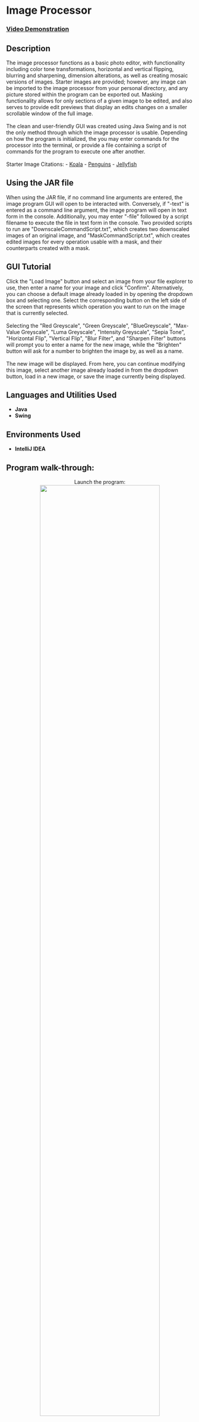 <h1>Image Processor</h1>

 ### [Video Demonstration](https://youtu.be/7eJexJVCqJo)

<h2>Description</h2>
The image processor functions as a basic photo editor, with functionality including color tone
transformations, horizontal and vertical flipping, blurring and sharpening, dimension alterations,
as well as creating mosaic versions of images. Starter images are provided; however, any image can
be imported to the image processor from your personal directory, and any picture stored within the
program can be exported out. Masking functionality allows for only sections of a given image to be
edited, and also serves to provide edit previews that display an edits changes on a smaller scrollable
window of the full image.
</br>
</br>
The clean and user-friendly GUI was created using Java Swing and is not the only method through which the
image processor is usable. Depending on how the program is initialized, the you may enter commands for
the processor into the terminal, or provide a file containing a script of commands for the program to
execute one after another.
</br>
</br>
Starter Image Citations:
- <a href="https://www.flickr.com/photos/albertofarzas/7007546026/sizes/o/">Koala</a>
- <a href="https://frozenpediathepenguin.fandom.com/wiki/Frozenpedia,_The_Penguin_Wiki">Penguins</a>
- <a href="https://www.hsph.harvard.edu/jellyfish/">Jellyfish</a>

<h2>Using the JAR file</h2>

When using the JAR file, if no command line arguments are entered, the image program GUI will open
to be interacted with. Conversely, if "-text" is entered as a command line argument, the image
program will open in text form in the console. Additionally, you may enter "-file" followed by a
script filename to execute the file in text form in the console. Two provided scripts to run are
"DownscaleCommandScript.txt", which creates two downscaled images of an original image, and
"MaskCommandScript.txt", which creates edited images for every operation usable with a mask, and
their counterparts created with a mask.

<h2>GUI Tutorial</h2>

Click the "Load Image" button and select an image from your file explorer to use, then enter a name for your image and click "Confirm". Alternatively, you can choose a default image already loaded in by opening the dropdown box and selecting one.
Select the corresponding button on the left side of the screen that represents which operation you want to run on the image that is currently selected.
</br>
</br>
Selecting the "Red Greyscale", "Green Greyscale", "BlueGreyscale", "Max-Value Greyscale", "Luma Greyscale", "Intensity Greyscale", "Sepia Tone", "Horizontal Flip", "Vertical Flip", "Blur Filter", and "Sharpen Filter" buttons will prompt you to enter a name for the new image, while the "Brighten" button will ask for a number to brighten the image by, as well as a name.
</br>
</br>
The new image will be displayed. From here, you can continue modifying this image, select another image already loaded in from the dropdown button, load in a new image, or save the image currently being displayed.

<h2>Languages and Utilities Used</h2>

- <b>Java</b> 
- <b>Swing</b>

<h2>Environments Used</h2>

- <b>IntelliJ IDEA</b> 

<h2>Program walk-through:</h2>

<p align="center">
Launch the program: <br/>
<img src="https://imgur.com/QQUIePe.png" height="80%" width="80%"/>
<br />
<img src="https://imgur.com/l0JLVNd.png" height="80%" width="80%"/>
<br />
<br />
Choose an image to edit:  <br/>
<img src="https://imgur.com/AWBHmBX.png" height="80%" width="80%"/>
<br />
<br />
Edit an image: <br/>
<img src="https://imgur.com/DW2AcXw.png" height="80%" width="80%"/>
<br />
<img src="https://imgur.com/U7zuIO1.png" height="80%" width="80%"/>
<br />
<br />
Preview an edit:  <br/>
<img src="https://imgur.com/6xvYM5X.png" height="80%" width="80%"/>
<br />
<br />
Choose a mask to edit with:  <br/>
<img src="https://imgur.com/A4xeuW1.png" height="80%" width="80%"/>
<br />
<br />
Edit an image with a mask:  <br/>
<img src="https://imgur.com/Af0CoBP.png" height="80%" width="80%"/>
<br />
<br />
Import an image:  <br/>
<img src="https://imgur.com/hzRUwzq.png" height="80%" width="80%"/>
<br />
<img src="https://imgur.com/bmYybfB.png" height="80%" width="80%"/>
<br />
<br />
Imported images can be edited in the same manner:  <br/>
<img src="https://imgur.com/IXdXbWz.png" height="80%" width="80%"/>
<br />
<br />
Export an image:  <br/>
<img src="https://imgur.com/XIG1Yko.png" height="80%" width="80%"/>
<br />
<br />
Exported images can be viewed from your personal directory:  <br/>
<img src="https://imgur.com/xRpLw4d.png" height="80%" width="80%"/>
</p>

<!--
 ```diff
- text in red
+ text in green
! text in orange
# text in gray
@@ text in purple (and bold)@@
```
--!>
